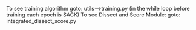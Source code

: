 To see training algorithm 
goto: utils-->training.py (in the while loop before training each epoch is SACK)
To see Dissect and Score Module:
goto: integrated_dissect_score.py
